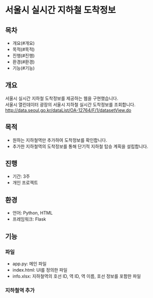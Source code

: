 # 서울시 실시간 지하철 도착정보

## 목차
- 개요(#개요)
- 목적(#목적)
- 진행(#진행)
- 환경(#환경)
- 기능(#기능)

## 개요
서울시 실시간 지하철 도착정보를 제공하는 웹을 구현했습니다.</br>
서울시 열린데이터 광장의 서울시 지하철 실시간 도착정보를 조회합니다.</br>
http://data.seoul.go.kr/dataList/OA-12764/F/1/datasetView.do</br>

## 목적
- 원하는 지하철역만 추가하여 도착정보를 확인합니다.</br>
- 추가한 지하철역의 도착정보를 통해 단기적 지하철 탑승 계획을 설립합니다.</br>

## 진행
- 기간: 3주</br>
- 개인 프로젝트</br>

## 환경
- 언어: Python, HTML
- 프레임워크: Flask

## 기능
### 파일
- app.py: 메인 파일
- index.html: UI를 정의한 파일
- info.xlsx: 지하철역의 호선 ID, 역 ID, 역 이름, 호선 정보를 포함한 파일

### 지하철역 추가

